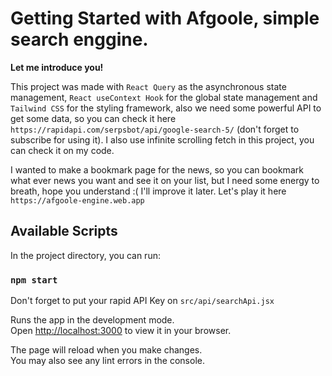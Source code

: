 # Getting Started with Afgoole, simple search enggine.

**Let me introduce you!**

This project was made with `React Query` as the asynchronous state management, `React useContext Hook` for the global state management and `Tailwind CSS` for the styling framework, also we need some powerful API to get some data, so you can check it here `https://rapidapi.com/serpsbot/api/google-search-5/` (don't forget to subscribe for using it). I also use infinite scrolling fetch in this project, you can check it on my code.

I wanted to make a bookmark page for the news, so you can bookmark what ever news you want and see it on your list, but I need some energy to breath, hope you understand :(
I'll improve it later. Let's play it here `https://afgoole-engine.web.app`

## Available Scripts

In the project directory, you can run:

### `npm start`

Don't forget to put your rapid API Key on `src/api/searchApi.jsx`

Runs the app in the development mode.\
Open [http://localhost:3000](http://localhost:3000) to view it in your browser.

The page will reload when you make changes.\
You may also see any lint errors in the console.
